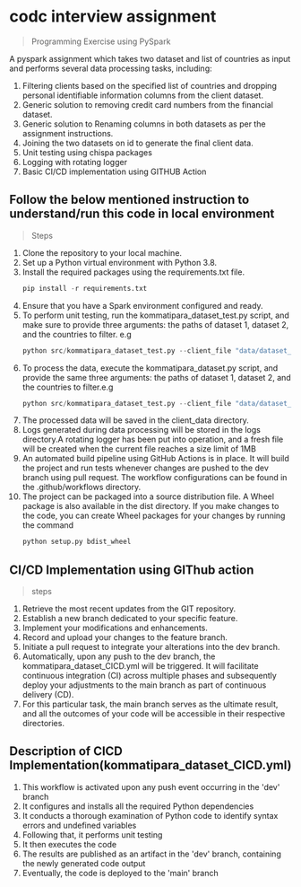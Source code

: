 # codc interview assignment

> Programming Exercise using PySpark

 A pyspark assignment which takes two dataset and list of countries as input and performs several data processing tasks, including:
  1. Filtering clients based on the specified list of countries and dropping personal identifiable information columns from the client dataset.
  2. Generic solution to removing credit card numbers from the financial dataset.
  3. Generic solution to Renaming columns in both datasets as per the assignment instructions.
  4. Joining the two datasets on id to generate the final client data.
  5. Unit testing using chispa packages
  6. Logging with rotating logger
  7. Basic CI/CD implementation using GITHUB Action


## Follow the below mentioned instruction to understand/run this code in local environment

> Steps
  
  1. Clone the repository to your local machine.
  2. Set up a Python virtual environment with Python 3.8.
  3. Install the required packages using the requirements.txt file.
     ```python
     pip install -r requirements.txt
 >    
  4. Ensure that you have a Spark environment configured and ready.
  5. To perform unit testing, run the kommatipara_dataset_test.py script, and make sure to provide three arguments: the paths of dataset 1, dataset 2, and the countries to filter. e.g
     ```python
     python src/kommatipara_dataset_test.py --client_file "data/dataset_one.csv" --financial_file "data/dataset_two.csv" "Netherland" "United kingdom"
> 
   6. To process the data, execute the kommatipara_dataset.py script, and provide the same three arguments: the paths of dataset 1, dataset 2, and the countries to filter.e.g
      ```python
      python src/kommatipara_dataset_test.py --client_file "data/dataset_one.csv" --financial_file "data/dataset_two.csv" "Netherland" "United kingdom"
> 
  7. The processed data will be saved in the client_data directory.
  8. Logs generated during data processing will be stored in the logs directory.A rotating logger has been put into operation, and a fresh file will be created when the current file 
     reaches a size limit of 1MB
  9. An automated build pipeline using GitHub Actions is in place. It will build the project and run tests whenever changes are pushed to the dev branch using pull request. The 
     workflow configurations can be found in the .github/workflows directory.
  10. The project can be packaged into a source distribution file. A Wheel package is also available in the dist directory. If you make changes to the code, you can create Wheel 
     packages for your changes by running the command
      ```python
      python setup.py bdist_wheel
>
  


## CI/CD Implementation using GIThub action
   
> steps
 
 1. Retrieve the most recent updates from the GIT repository.
 2. Establish a new branch dedicated to your specific feature.
 3. Implement your modifications and enhancements.
 4. Record and upload your changes to the feature branch.
 5. Initiate a pull request to integrate your alterations into the dev branch.
 6. Automatically, upon any push to the dev branch, the kommatipara_dataset_CICD.yml will be triggered. It will facilitate continuous integration (CI) across multiple phases and subsequently deploy your adjustments to the main branch as part of continuous delivery (CD).
 7. For this particular task, the main branch serves as the ultimate result, and all the outcomes of your code will be accessible in their respective directories.

## Description of CICD Implementation(kommatipara_dataset_CICD.yml)
>
  1. This workflow is activated upon any push event occurring in the 'dev' branch
  2. It configures and installs all the required Python dependencies
  3. It conducts a thorough examination of Python code to identify syntax errors and undefined variables
  4. Following that, it performs unit testing
  5. It then executes the code
  6. The results are published as an artifact in the 'dev' branch, containing the newly generated code output
  7. Eventually, the code is deployed to the 'main' branch

